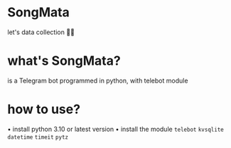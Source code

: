# SongMata
let's data collection 🤷🏻

# what's SongMata?
is a Telegram bot programmed in python, with telebot module

# how to use?
• install python 3.10 or latest version
• install the module ``telebot`` ``kvsqlite`` ``datetime`` ``timeit`` ``pytz``

